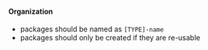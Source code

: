 #### Organization

- packages should be named as `[TYPE]-name`
- packages should only be created if they are re-usable
